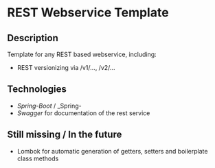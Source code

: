 # REST Webservice Template

## Description

Template for any REST based webservice, including:
* REST versionizing via /v1/..., /v2/...

## Technologies

* _Spring-Boot_ / _Spring-
* _Swagger_ for documentation of the rest service

## Still missing / In the future

* Lombok for automatic generation of getters, setters and boilerplate class methods